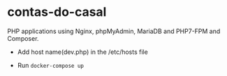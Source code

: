 # contas-do-casal
PHP applications using Nginx, phpMyAdmin, MariaDB and PHP7-FPM and Composer.

* Add host name(dev.php) in the /etc/hosts file

* Run `docker-compose up`




